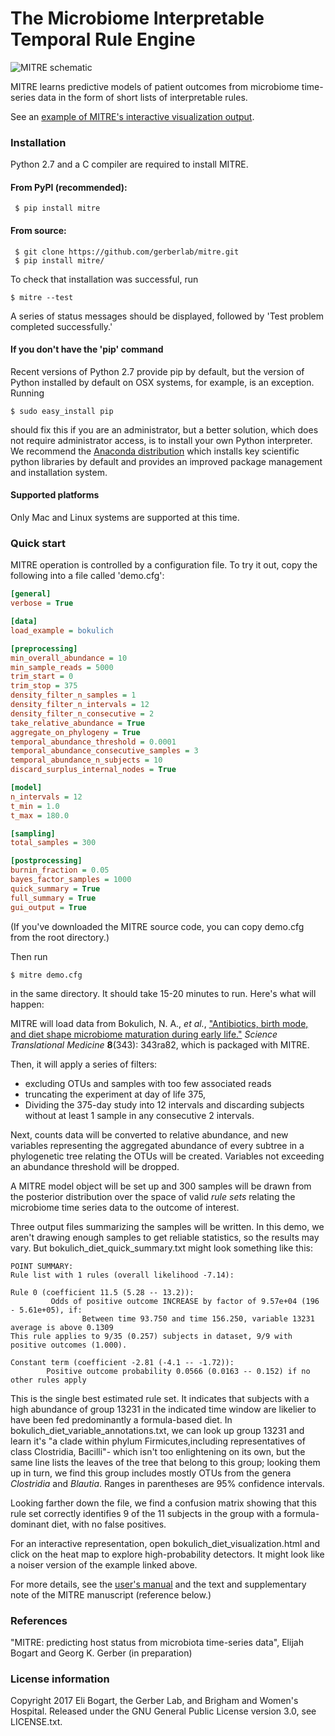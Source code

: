# The Microbiome Interpretable Temporal Rule Engine

![MITRE schematic](http://elibogart.net/schematic.png "MITRE schematic")

MITRE learns predictive models of patient outcomes from microbiome
time-series data in the form of short lists of interpretable rules.

See an [example of MITRE's interactive visualization output](http://elibogart.net/mitre_example.html).

### Installation

Python 2.7 and a C compiler are required to install MITRE.

#### From PyPI (recommended):
     $ pip install mitre

#### From source:
     $ git clone https://github.com/gerberlab/mitre.git
     $ pip install mitre/

To check that installation was successful, run 

    $ mitre --test

A series of status messages should be displayed, followed by 'Test problem completed successfully.' 

#### If you don't have the 'pip' command

Recent versions of Python 2.7 provide pip by default, but the version
of Python installed by default on OSX systems, for example, is an
exception. Running 
	 
    $ sudo easy_install pip

should fix this if you are an administrator, but a better solution,
which does not require administrator access, is to install your own
Python interpreter. We recommend the [Anaconda distribution](https://www.continuum.io/downloads) which installs key scientific
python libraries by default and provides an improved package management and
installation system.

#### Supported platforms

Only Mac and Linux systems are supported at this time.

### Quick start

MITRE operation is controlled by a configuration file. To try it out, 
copy the following into a file called 'demo.cfg':

```INI
[general]
verbose = True

[data]
load_example = bokulich

[preprocessing]
min_overall_abundance = 10
min_sample_reads = 5000
trim_start = 0
trim_stop = 375
density_filter_n_samples = 1
density_filter_n_intervals = 12
density_filter_n_consecutive = 2
take_relative_abundance = True
aggregate_on_phylogeny = True
temporal_abundance_threshold = 0.0001
temporal_abundance_consecutive_samples = 3
temporal_abundance_n_subjects = 10
discard_surplus_internal_nodes = True

[model]
n_intervals = 12
t_min = 1.0
t_max = 180.0

[sampling]
total_samples = 300

[postprocessing]
burnin_fraction = 0.05
bayes_factor_samples = 1000
quick_summary = True
full_summary = True
gui_output = True
```

(If you've downloaded the MITRE source code, you can copy demo.cfg
from the root directory.)

Then run 

    $ mitre demo.cfg

in the same directory. It should take 15-20 minutes to run. Here's what will happen:

MITRE will load data from Bokulich, N. A., *et al.*, ["Antibiotics,
birth mode, and diet shape microbiome maturation during early
life."](http://doi.org/10.1126/scitranslmed.aad7121) *Science
Translational Medicine* **8**(343): 343ra82, which is packaged with
MITRE.

Then, it will apply a series of filters: 

- excluding OTUs and samples with too few associated reads
- truncating the experiment at day of life 375,
- Dividing the 375-day study into 12 intervals and discarding subjects without at least 1 sample in any consecutive 2 intervals.

Next, counts data will be converted to relative abundance, 
and new variables representing the aggregated abundance of 
every subtree in a phylogenetic tree relating the OTUs will be created.
Variables not exceeding an abundance threshold will be dropped. 

A MITRE model object will be set up and 300 samples will be drawn from the posterior
distribution over the space of valid *rule sets* relating the microbiome time series data to
the outcome of interest.

Three output files summarizing the samples will be written.  In this
demo, we aren't drawing enough samples to get reliable statistics, so
the results may vary. But bokulich_diet_quick_summary.txt might look something like this:

```
POINT SUMMARY:
Rule list with 1 rules (overall likelihood -7.14):

Rule 0 (coefficient 11.5 (5.28 -- 13.2)):
         Odds of positive outcome INCREASE by factor of 9.57e+04 (196 - 5.61e+05), if:
                Between time 93.750 and time 156.250, variable 13231 average is above 0.1309
This rule applies to 9/35 (0.257) subjects in dataset, 9/9 with positive outcomes (1.000).

Constant term (coefficient -2.81 (-4.1 -- -1.72)):
        Positive outcome probability 0.0566 (0.0163 -- 0.152) if no other rules apply
```

This is the single best estimated rule set. It indicates that subjects
with a high abundance of group 13231 in the indicated time window are
likelier to have been fed predominantly a formula-based diet.  In
bokulich_diet_variable_annotations.txt, we can look up group 13231 and
learn it's "a clade within phylum Firmicutes,including representatives
of class Clostridia, Bacilli"- which isn't too enlightening on its
own, but the same line lists the leaves of the tree that belong to
this group; looking them up in turn, we find this group includes
mostly OTUs from the genera *Clostridia* and *Blautia*. Ranges in parentheses
are 95% confidence intervals.

Looking farther down the file, we find a confusion matrix showing that
this rule set correctly identifies 9 of the 11 subjects in the group
with a formula-dominant diet, with no false positives.

For an interactive representation, open bokulich_diet_visualization.html and click on the
heat map to explore high-probability detectors. It might
look like a noiser version of the example linked above.

For more details, see the [user's manual](docs/manual.pdf) and the text
and supplementary note of the MITRE manuscript (reference below.)

### References

"MITRE: predicting host status from microbiota time-series data", Elijah Bogart and Georg K. Gerber (in preparation)

### License information

Copyright 2017 Eli Bogart, the Gerber Lab, and Brigham and Women's Hospital.
Released under the GNU General Public License version 3.0, see LICENSE.txt. 





